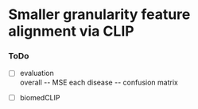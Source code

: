 # Smaller granularity feature alignment via CLIP

### ToDo
- [ ] evaluation  
  overall -- MSE 
  each disease -- confusion matrix

- [ ] biomedCLIP
